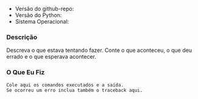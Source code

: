 * Versão do github-repo:
* Versão do Python:
* Sistema Operacional:

### Descrição

Descreva o que estava tentando fazer.
Conte o que aconteceu, o que deu errado e o que esperava acontecer.

### O Que Eu Fiz

```
Cole aqui os comandos executados e a saída.
Se ocorreu um erro inclua também o traceback aqui.
```
